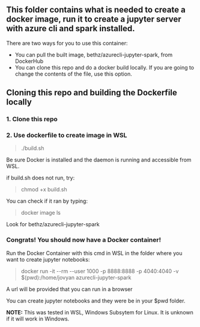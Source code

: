 ## This folder contains what is needed to create a docker image, run it to create a jupyter server with azure cli and spark installed.

There are two ways for you to use this container:
- You can pull the built image, bethz/azurecli-jupyter-spark, from DockerHub
- You can clone this repo and do a docker build locally.  If you are going to change the contents of the file, use this option.

## Cloning this repo and building the Dockerfile locally

### 1. Clone this repo

### 2. Use dockerfile to create image in WSL
> ./build.sh

Be sure Docker is installed and the daemon is running and accessible from WSL.

if build.sh does not run, try:
> chmod +x build.sh

You can check if it ran by typing:
> docker image ls

Look for bethz/azurecli-jupyter-spark 


### Congrats! You should now have a Docker container!

Run the Docker Container with this cmd in WSL in the folder where you want to create jupyter notebooks: 

> docker run -it --rm --user 1000 -p 8888:8888 -p 4040:4040 -v $(pwd):/home/jovyan azurecli-jupyter-spark

A url will be provided that you can run in a browser

You can create jupyter notebooks and they were be in your $pwd folder.

**NOTE:** 
This was tested in WSL, Windows Subsytem for Linux. It is unknown if it will work in Windows.
